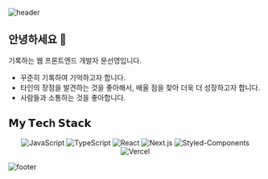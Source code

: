 ![header](https://capsule-render.vercel.app/api?type=Slice&color=F0953E&height=120&section=header)

## 안녕하세요 👋 
기록하는 웹 프론트엔드 개발자 문선영입니다.

- 꾸준히 기록하여 기억하고자 합니다.
- 타인의 장점을 발견하는 것을 좋아해서, 배울 점을 찾아 더욱 더 성장하고자 합니다.
- 사람들과 소통하는 것을 좋아합니다.



## 𝗠𝘆 𝗧𝗲𝗰h 𝗦𝘁𝗮𝗰𝗸

<div align="center">
  
![JavaScript](https://img.shields.io/badge/JavaScript-F7DF1E?style=flat-square&logo=javascript&logoColor=white)
![TypeScript](https://img.shields.io/badge/-TypeScript-007ACC?style=flat-square&logo=typescript)
![React](https://img.shields.io/badge/React-61DAFB?style=flat-square&logo=react&logoColor=white)
![Next.js](https://img.shields.io/badge/Next.js-000000?style=flat-square&logo=next.js&logoColor=white)
![Styled-Components](https://img.shields.io/badge/Styled_Components-DB7093?style=flat-square&logo=styled-components&logoColor=white)
![Vercel](https://img.shields.io/badge/Vercel-000000?style=flat-square&logo=vercel&logoColor=white)
  
</div>






<!-- #
<p align="center"> -->

<!-- <a href="https://github.com/moonseonyeong" target="_blank"><img alt="moonseonyeong" src="https://badges.pufler.dev/visits/moonseonyeong/moonseonyeong?logo=GitHub&label=visits&color=success&logoColor=white&style=flat-square"/></a> -->
<!-- ![](https://komarev.com/ghpvc/?username=moonseonyeong&label=views&style=plastic&color=ff827f) -->
  
<!-- </p> -->


![footer](https://capsule-render.vercel.app/api?type=Slice&color=F0953E&height=120&section=footer)
